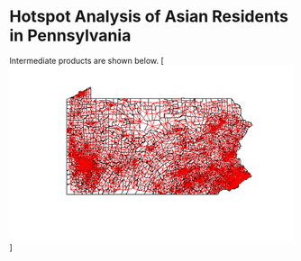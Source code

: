 # Hotspot Analysis of Asian Residents in Pennsylvania


Intermediate products are shown below.
[<img src="Project5/asian2.png?raw=true"/>]
